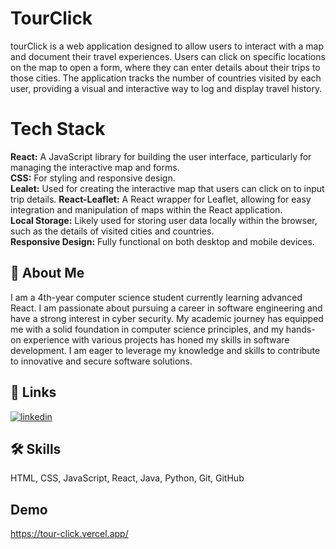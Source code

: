 
# TourClick



tourClick is a web application designed to allow users to interact with a map and document their travel experiences. Users can click on specific locations on the map to open a form, where they can enter details about their trips to those cities. The application tracks the number of countries visited by each user, providing a visual and interactive way to log and display travel history.



# Tech Stack
 
**React:** A JavaScript library for building the user interface, particularly for managing the interactive map and forms.  
**CSS:** For styling and responsive design.  
**Lealet:** Used for creating the interactive map that users can click on to input trip details.
**React-Leaflet:**  A React wrapper for Leaflet, allowing for easy integration and manipulation of maps within the React application.  
**Local Storage:** Likely used for storing user data locally within the browser, such as the details of visited cities and countries.   
**Responsive Design:** Fully functional on both desktop and mobile devices.







## 🚀 About Me
I am a 4th-year computer science student currently learning advanced React. I am passionate about pursuing a career in software engineering and have a strong interest in cyber security. My academic journey has equipped me with a solid foundation in computer science principles, and my hands-on experience with various projects has honed my skills in software development. I am eager to leverage my knowledge and skills to contribute to innovative and secure software solutions.


## 🔗 Links

[![linkedin](https://img.shields.io/badge/linkedin-0A66C2?style=for-the-badge&logo=linkedin&logoColor=white)](https://www.linkedin.com/in/yazan-alqadery-b500a62a0/)



## 🛠 Skills
HTML, CSS, JavaScript, React, Java, Python, Git, GitHub


## Demo

https://tour-click.vercel.app/

